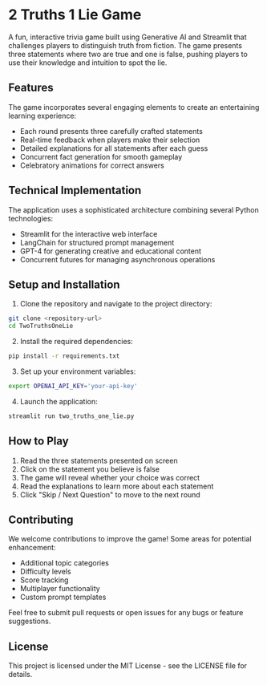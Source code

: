 # 2 Truths 1 Lie Game

A fun, interactive trivia game built using Generative AI and Streamlit that challenges players to distinguish truth from fiction. The game presents three statements where two are true and one is false, pushing players to use their knowledge and intuition to spot the lie.

## Features

The game incorporates several engaging elements to create an entertaining learning experience:

- Each round presents three carefully crafted statements
- Real-time feedback when players make their selection
- Detailed explanations for all statements after each guess
- Concurrent fact generation for smooth gameplay
- Celebratory animations for correct answers

## Technical Implementation

The application uses a sophisticated architecture combining several Python technologies:

- Streamlit for the interactive web interface
- LangChain for structured prompt management
- GPT-4 for generating creative and educational content
- Concurrent futures for managing asynchronous operations

## Setup and Installation

1. Clone the repository and navigate to the project directory:
```bash
git clone <repository-url>
cd TwoTruthsOneLie
```

2. Install the required dependencies:
```bash
pip install -r requirements.txt
```

3. Set up your environment variables:
```bash
export OPENAI_API_KEY='your-api-key'
```

4. Launch the application:
```bash
streamlit run two_truths_one_lie.py
```

## How to Play

1. Read the three statements presented on screen
2. Click on the statement you believe is false
3. The game will reveal whether your choice was correct
4. Read the explanations to learn more about each statement
5. Click "Skip / Next Question" to move to the next round

## Contributing

We welcome contributions to improve the game! Some areas for potential enhancement:

- Additional topic categories
- Difficulty levels
- Score tracking
- Multiplayer functionality
- Custom prompt templates

Feel free to submit pull requests or open issues for any bugs or feature suggestions.

## License

This project is licensed under the MIT License - see the LICENSE file for details.
